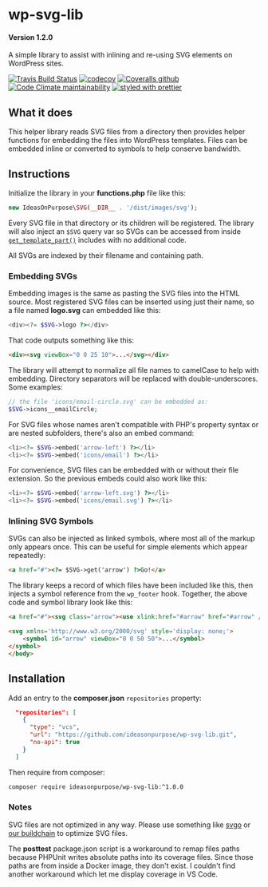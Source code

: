 # wp-svg-lib

#### Version 1.2.0

A simple library to assist with inlining and re-using SVG elements on WordPress sites.

[![Travis Build Status](https://img.shields.io/travis/ideasonpurpose/wp-svg-lib?logo=travis)](https://travis-ci.org/ideasonpurpose/wp-svg-lib)
[![codecov](https://codecov.io/gh/ideasonpurpose/wp-svg-lib/branch/master/graph/badge.svg)](https://codecov.io/gh/ideasonpurpose/wp-svg-lib)
[![Coveralls github](https://img.shields.io/coveralls/github/ideasonpurpose/wp-svg-lib?label=Coveralls)](https://coveralls.io/github/ideasonpurpose/wp-svg-lib)
[![Code Climate maintainability](https://img.shields.io/codeclimate/maintainability/ideasonpurpose/wp-svg-lib)](https://codeclimate.com/github/ideasonpurpose/wp-svg-lib)
[![styled with prettier](https://img.shields.io/badge/styled_with-prettier-ff69b4.svg)](https://github.com/prettier/prettier)

## What it does

This helper library reads SVG files from a directory then provides helper functions for embedding the files into WordPress templates. Files can be embedded inline or converted to symbols to help conserve bandwidth.

## Instructions

Initialize the library in your **functions.php** file like this:

```php
new IdeasOnPurpose\SVG(__DIR__ . '/dist/images/svg');
```

Every SVG file in that directory or its children will be registered. The library will also inject an `$SVG` query var so SVGs can be accessed from inside [`get_template_part()`][gtp] includes with no additional code.

All SVGs are indexed by their filename and containing path.

### Embedding SVGs

Embedding images is the same as pasting the SVG files into the HTML source. Most registered SVG files can be inserted using just their name, so a file named **logo.svg** can embedded like this:

```php
<div><?= $SVG->logo ?></div>
```

That code outputs something like this:

```html
<div><svg viewBox="0 0 25 10">...</svg></div>
```

The library will attempt to normalize all file names to camelCase to help with embedding. Directory separators will be replaced with double-underscores. Some examples:

```php
// the file 'icons/email-circle.svg' can be embedded as:
$SVG->icons__emailCircle;
```

For SVG files whose names aren't compatible with PHP's property syntax or are nested subfolders, there's also an embed command:

```php
<li><?= $SVG->embed('arrow-left') ?></li>
<li><?= $SVG->embed('icons/email') ?></li>
```

For convenience, SVG files can be embedded with or without their file extension. So the previous embeds could also work like this:

```php
<li><?= $SVG->embed('arrow-left.svg') ?></li>
<li><?= $SVG->embed('icons/email.svg') ?></li>
```

### Inlining SVG Symbols

SVGs can also be injected as linked symbols, where most all of the markup only appears once. This can be useful for simple elements which appear repeatedly:

```html
<a href="#"><?= $SVG->get('arrow') ?>Go!</a>
```

The library keeps a record of which files have been included like this, then injects a symbol reference from the `wp_footer` hook. Together, the above code and symbol library look like this:

```html
<a href="#"><svg class="arrow"><use xlink:href="#arrow" href="#arrow" /></svg>Go!</a>

<svg xmlns='http://www.w3.org/2000/svg' style='display: none;'>
    <symbol id="arrow" viewBox="0 0 50 50">...</symbol>
</symbol>
</body>
```

## Installation

Add an entry to the **composer.json** `repositories` property:

```json
  "repositories": [
    {
      "type": "vcs",
      "url": "https://github.com/ideasonpurpose/wp-svg-lib.git",
      "no-api": true
    }
  ]
```

Then require from composer:

```sh
composer require ideasonpurpose/wp-svg-lib:^1.0.0
```

### Notes

SVG files are not optimized in any way. Please use something like [svgo][] or [our buildchain][docker-build] to optimize SVG files.

The **posttest** package.json script is a workaround to remap files paths because PHPUnit writes absolute paths into its coverage files. Since those paths are from inside a Docker image, they don't exist. I couldn't find another workaround which let me display coverage in VS Code.

[svgo]: https://www.npmjs.com/package/svgo
[docker-build]: https://github.com/ideasonpurpose/docker-build
[gtp]: https://developer.wordpress.org/reference/functions/get_template_part/
